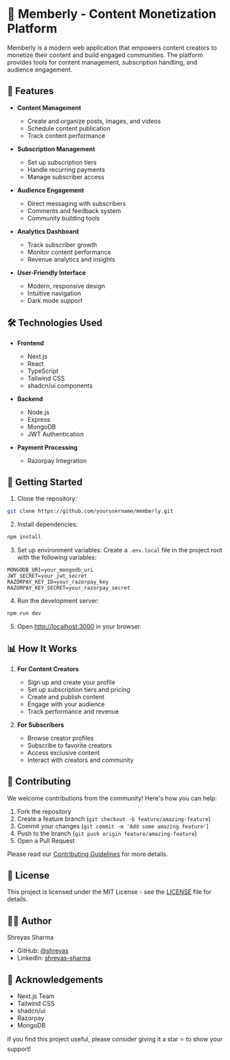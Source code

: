 # 🎯 Memberly - Content Monetization Platform

Memberly is a modern web application that empowers content creators to monetize their content and build engaged communities. The platform provides tools for content management, subscription handling, and audience engagement.

## 🌟 Features

- **Content Management**

  - Create and organize posts, images, and videos
  - Schedule content publication
  - Track content performance

- **Subscription Management**

  - Set up subscription tiers
  - Handle recurring payments
  - Manage subscriber access

- **Audience Engagement**

  - Direct messaging with subscribers
  - Comments and feedback system
  - Community building tools

- **Analytics Dashboard**

  - Track subscriber growth
  - Monitor content performance
  - Revenue analytics and insights

- **User-Friendly Interface**
  - Modern, responsive design
  - Intuitive navigation
  - Dark mode support

## 🛠️ Technologies Used

- **Frontend**

  - Next.js
  - React
  - TypeScript
  - Tailwind CSS
  - shadcn/ui components

- **Backend**

  - Node.js
  - Express
  - MongoDB
  - JWT Authentication

- **Payment Processing**
  - Razorpay Integration

## 🚀 Getting Started

1. Clone the repository:

```bash
git clone https://github.com/yourusername/memberly.git
```

2. Install dependencies:

```bash
npm install
```

3. Set up environment variables:
   Create a `.env.local` file in the project root with the following variables:

```env
MONGODB_URI=your_mongodb_uri
JWT_SECRET=your_jwt_secret
RAZORPAY_KEY_ID=your_razorpay_key
RAZORPAY_KEY_SECRET=your_razorpay_secret
```

4. Run the development server:

```bash
npm run dev
```

5. Open [http://localhost:3000](http://localhost:3000) in your browser.

## 📊 How It Works

1. **For Content Creators**

   - Sign up and create your profile
   - Set up subscription tiers and pricing
   - Create and publish content
   - Engage with your audience
   - Track performance and revenue

2. **For Subscribers**
   - Browse creator profiles
   - Subscribe to favorite creators
   - Access exclusive content
   - Interact with creators and community

## 🤝 Contributing

We welcome contributions from the community! Here's how you can help:

1. Fork the repository
2. Create a feature branch (`git checkout -b feature/amazing-feature`)
3. Commit your changes (`git commit -m 'Add some amazing feature'`)
4. Push to the branch (`git push origin feature/amazing-feature`)
5. Open a Pull Request

Please read our [Contributing Guidelines](CONTRIBUTING.md) for more details.

## 📜 License

This project is licensed under the MIT License - see the [LICENSE](LICENSE) file for details.

## 👨‍💻 Author

Shreyas Sharma

- GitHub: [@shreyas](https://github.com/shreyas)
- LinkedIn: [shreyas-sharma](https://linkedin.com/in/shreyas-sharma)

## 🙏 Acknowledgements

- Next.js Team
- Tailwind CSS
- shadcn/ui
- Razorpay
- MongoDB

If you find this project useful, please consider giving it a star ⭐️ to show your support!
